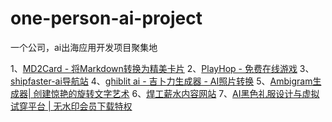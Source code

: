 # one-person-ai-project
一个公司，ai出海应用开发项目聚集地

1、[MD2Card - 将Markdown转换为精美卡片](https://md2card.online/)
2、[PlayHop - 免费在线游戏](https://playhop.vip/)
3、[shipfaster-ai导航站](https://www.shipfaster.online/)
4、[ghiblit ai - 吉卜力生成器 - AI照片转换](https://www.ghibligenerator.vip/)
5、[Ambigram生成器| 创建惊艳的旋转文字艺术](https://www.ambigramgeneratoronline.org/)
6、[焊工薪水内容网站](https://www.weldersalaryinfo.com/)
7、[AI黑色礼服设计与虚拟试穿平台 | 无水印会员下载特权](https://www.blackcocktaildress.org/)
